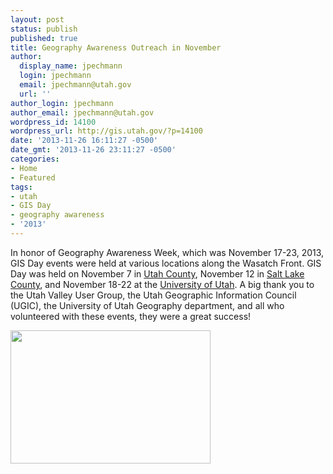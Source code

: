 ```yaml
---
layout: post
status: publish
published: true
title: Geography Awareness Outreach in November
author:
  display_name: jpechmann
  login: jpechmann
  email: jpechmann@utah.gov
  url: ''
author_login: jpechmann
author_email: jpechmann@utah.gov
wordpress_id: 14100
wordpress_url: http://gis.utah.gov/?p=14100
date: '2013-11-26 16:11:27 -0500'
date_gmt: '2013-11-26 23:11:27 -0500'
categories:
- Home
- Featured
tags:
- utah
- GIS Day
- geography awareness
- '2013'
---
```

<p>In honor of Geography Awareness Week, which was November 17-23, 2013, GIS Day events were held at various locations along the Wasatch Front. GIS Day was held on November 7 in <a href="https://docs.google.com/file/d/0B9jPX7xfMfYZLU1fMi03cVp4QzQ/edit">Utah County</a>, November 12 in <a href="https://docs.google.com/file/d/0B2TozNhMXSiebU8xRWxoRFRGQnc/edit">Salt Lake County</a>, and November 18-22 at the <a href="https://docs.google.com/file/d/0B2TozNhMXSied3l6eFJlaE41bjg/edit">University of Utah</a>. A big thank you to the Utah Valley User Group, the Utah Geographic Information Council (UGIC), the University of Utah Geography department, and all who volunteered with these events, they were a great success!</p>
<p><a href="http://gis.utah.gov/wp-content/uploads/IMG_6390.jpg"><img src="http://gis.utah.gov/wp-content/uploads/IMG_6390.jpg" alt="" title="IMG_6390" width="320" height="213" class="alignleft size-full wp-image-14118" /></a></p>
